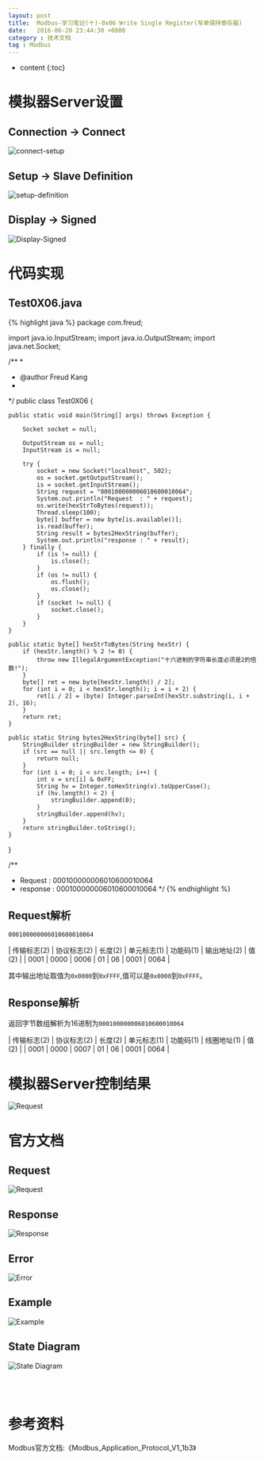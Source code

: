 ```yaml
---
layout: post
title:  Modbus-学习笔记(十)-0x06 Write Single Register(写单保持寄存器)
date:   2016-06-20 23:44:30 +0800
category : 技术文档
tag : Modbus
---
```


* content
{:toc}



模拟器Server设置
=============================

Connection -> Connect
-----------------------------

![connect-setup](/images/blog/modbus/modbus-05-06-Write-Single-Register/06-modbus-slave-connect-setup.png)

Setup -> Slave Definition
-----------------------------

![setup-definition](/images/blog/modbus/modbus-05-06-Write-Single-Register/07-modbus-slave-setup-definition.png)

Display -> Signed
-----------------------------

![Display-Signed](/images/blog/modbus/modbus-05-06-Write-Single-Register/08-modbus-slave-data-type-setup.png)


代码实现
=============================

Test0X06.java
-----------------------------

{% highlight java %}
package com.freud;

import java.io.InputStream;
import java.io.OutputStream;
import java.net.Socket;

/**
 * 
 * @author Freud Kang
 *
 */
public class Test0X06 {

	public static void main(String[] args) throws Exception {

		Socket socket = null;

		OutputStream os = null;
		InputStream is = null;

		try {
			socket = new Socket("localhost", 502);
			os = socket.getOutputStream();
			is = socket.getInputStream();
			String request = "000100000006010600010064";
			System.out.println("Request  : " + request);
			os.write(hexStrToBytes(request));
			Thread.sleep(100);
			byte[] buffer = new byte[is.available()];
			is.read(buffer);
			String result = bytes2HexString(buffer);
			System.out.println("response : " + result);
		} finally {
			if (is != null) {
				is.close();
			}
			if (os != null) {
				os.flush();
				os.close();
			}
			if (socket != null) {
				socket.close();
			}
		}
	}

	public static byte[] hexStrToBytes(String hexStr) {
		if (hexStr.length() % 2 != 0) {
			throw new IllegalArgumentException("十六进制的字符串长度必须是2的倍数!");
		}
		byte[] ret = new byte[hexStr.length() / 2];
		for (int i = 0; i < hexStr.length(); i = i + 2) {
			ret[i / 2] = (byte) Integer.parseInt(hexStr.substring(i, i + 2), 16);
		}
		return ret;
	}

	public static String bytes2HexString(byte[] src) {
		StringBuilder stringBuilder = new StringBuilder();
		if (src == null || src.length <= 0) {
			return null;
		}
		for (int i = 0; i < src.length; i++) {
			int v = src[i] & 0xFF;
			String hv = Integer.toHexString(v).toUpperCase();
			if (hv.length() < 2) {
				stringBuilder.append(0);
			}
			stringBuilder.append(hv);
		}
		return stringBuilder.toString();
	}
}

/**
 * Request  : 000100000006010600010064
 * response : 000100000006010600010064
 */
{% endhighlight %}

Request解析
-----------------------------

`000100000006010600010064`

| 传输标志(2) | 协议标志(2) | 长度(2) | 单元标志(1) | 功能码(1) | 输出地址(2) | 值(2) |
| 0001        | 0000        | 0006    | 01          | 06        | 0001        | 0064  |


其中输出地址取值为`0x0000`到`0xFFFF`,值可以是`0x0000`到`0xFFFF`。

Response解析
-----------------------------

返回字节数组解析为16进制为`000100000006010600010064`

| 传输标志(2) | 协议标志(2) | 长度(2) | 单元标志(1) | 功能码(1) | 线圈地址(1) | 值(2) |
| 0001        | 0000        | 0007    | 01          | 06        | 0001        | 0064  |


模拟器Server控制结果
=============================

![Request](/images/blog/modbus/modbus-05-06-Write-Single-Register/09-modbus-slave-control-result.png)


官方文档
=============================

Request
-----------------------------

![Request](/images/blog/modbus/modbus-05-06-Write-Single-Register/01_Request.png)

Response
-----------------------------

![Response](/images/blog/modbus/modbus-05-06-Write-Single-Register/02_Response.png)

Error
-----------------------------

![Error](/images/blog/modbus/modbus-05-06-Write-Single-Register/03_Error.png)

Example
-----------------------------

![Example](/images/blog/modbus/modbus-05-06-Write-Single-Register/04_Example.png)

State Diagram
-----------------------------

![State Diagram](/images/blog/modbus/modbus-05-06-Write-Single-Register/05_State_Diagram.png)


<br>
<br>

参考资料
================================

Modbus官方文档:《Modbus_Application_Protocol_V1_1b3》
